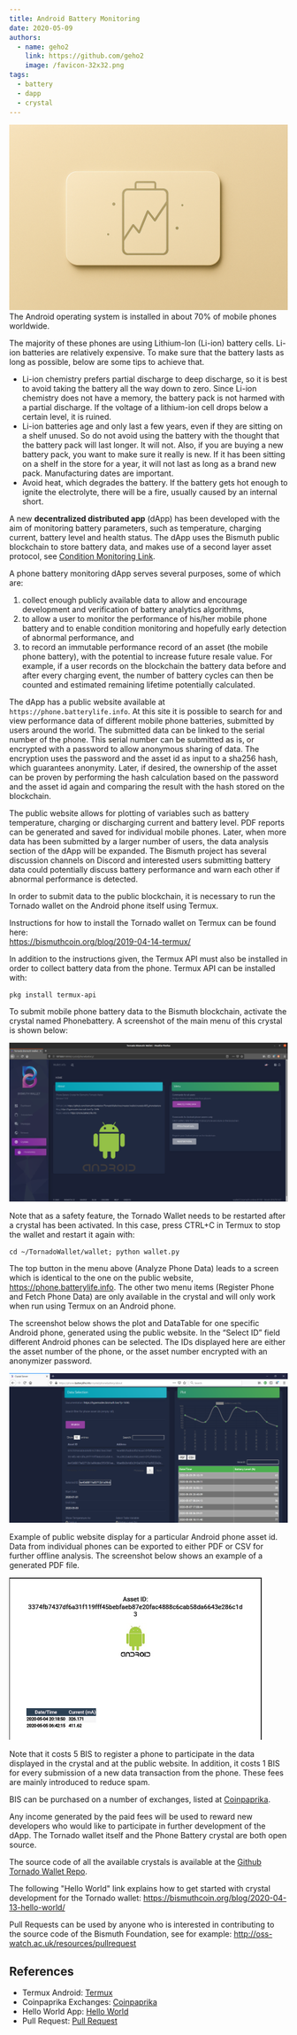 ```yaml
---
title: Android Battery Monitoring
date: 2020-05-09
authors:
  - name: geho2
    link: https://github.com/geho2
    image: /favicon-32x32.png
tags:
  - battery
  - dapp
  - crystal
---
```

![](/images/2020-05-09/battery.png)
The Android operating system is installed in about 70% of mobile phones worldwide.
<!--more-->

The majority of these phones are using Lithium-Ion (Li-ion) battery cells. Li-ion batteries are relatively expensive. To make sure that the battery lasts as long as possible, below are some tips to achieve that.

- Li-ion chemistry prefers partial discharge to deep discharge, so it is best to avoid taking the battery all the way down to zero. Since Li-ion chemistry does not have a memory, the battery pack is not harmed with a partial discharge. If the voltage of a lithium-ion cell drops below a certain level, it is ruined.
- Li-ion batteries age and only last a few years, even if they are sitting on a shelf unused. So do not avoid using the battery with the thought that the battery pack will last longer. It will not. Also, if you are buying a new battery pack, you want to make sure it really is new. If it has been sitting on a shelf in the store for a year, it will not last as long as a brand new pack. Manufacturing dates are important.
- Avoid heat, which degrades the battery. If the battery gets hot enough to ignite the electrolyte, there will be a fire, usually caused by an internal short.


A new **decentralized distributed app** (dApp) has been developed with the aim of monitoring battery parameters, such as temperature, charging current, battery level and health status. The dApp uses the Bismuth public blockchain to store battery data, and makes use of a second layer asset protocol, see [Condition Monitoring Link](https://bismuthcoin.org/blog/2020-04-30-condition-monitoring/).

A phone battery monitoring dApp serves several purposes, some of which are: 
1) collect enough publicly available data to allow and encourage development and verification of battery analytics algorithms, 
2) to allow a user to monitor the performance of his/her mobile phone battery and to enable condition monitoring and hopefully early detection of abnormal performance, and 
3) to record an immutable performance record of an asset (the mobile phone battery), with the potential to increase future resale value. For example, if a user records on the blockchain the battery data before and after every charging event, the number of battery cycles can then be counted and estimated remaining lifetime potentially calculated.

The dApp has a public website available at `https://phone.batterylife.info`. At this site it is possible to search for and view performance data of different mobile phone batteries, submitted by users around the world. The submitted data can be linked to the serial number of the phone. This serial number can be submitted as is, or encrypted with a password to allow anonymous sharing of data. The encryption uses the password and the asset id as input to a sha256 hash, which guarantees anonymity. Later, if desired, the ownership of the asset can be proven by performing the hash calculation based on the password and the asset id again and comparing the result with the hash stored on the blockchain.

The public website allows for plotting of variables such as battery temperature, charging or discharging current and battery level. PDF reports can be generated and saved for individual mobile phones. Later, when more data has been submitted by a larger number of users, the data analysis section of the dApp will be expanded. The Bismuth project has several discussion channels on Discord and interested users submitting battery data could potentially discuss battery performance and warn each other if abnormal performance is detected.

In order to submit data to the public blockchain, it is necessary to run the Tornado wallet on the Android phone itself using Termux. 

Instructions for how to install the Tornado wallet on Termux can be found here:  
https://bismuthcoin.org/blog/2019-04-14-termux/ 

In addition to the instructions given, the Termux API must also be installed in order to collect battery data from the phone. Termux API can be installed with:

```
pkg install termux-api
```

To submit mobile phone battery data to the Bismuth blockchain, activate the crystal named Phonebattery. A screenshot of the main menu of this crystal is shown below:

![](/images/2020-05-09/battery-02.png)

Note that as a safety feature, the Tornado Wallet needs to be restarted after a crystal has been activated. In this case, press CTRL+C in Termux to stop the wallet and restart it again with: 

```
cd ~/TornadoWallet/wallet; python wallet.py
```

The top button in the menu above (Analyze Phone Data) leads to a screen which is identical to the one on the public website, https://phone.batterylife.info. The other two menu items (Register Phone and Fetch Phone Data) are only available in the crystal and will only work when run using Termux on an Android phone.

The screenshot below shows the plot and DataTable for one specific Android phone, generated using the public website. In the “Select ID” field different Android phones can be selected. The IDs displayed here are either the asset number of the phone, or the asset number encrypted with an anonymizer password.

![](/images/2020-05-09/battery-03.png)

Example of public website display for a particular Android phone asset id.
Data from individual phones can be exported to either PDF or CSV for further offline analysis. The screenshot below shows an example of a generated PDF file.

![](/images/2020-05-09/battery-04.png)

Note that it costs 5 BIS to register a phone to participate in the data displayed in the crystal and at the public website. In addition, it costs 1 BIS for every submission of a new data transaction from the phone. These fees are mainly introduced to reduce spam. 

BIS can be purchased on a number of exchanges, listed at [Coinpaprika](https://coinpaprika.com/coin/bis-bismuth/#!exchanges).

Any income generated by the paid fees will be used to reward new developers who would like to participate in further development of the dApp. The Tornado wallet itself and the Phone Battery crystal are both open source. 

The source code of all the available crystals is available at the [Github Tornado Wallet Repo](https://github.com/bismuthfoundation/TornadoWallet/tree/master/wallet/crystals ).


The following "Hello World" link explains how to get started with crystal development for the Tornado wallet: 
https://bismuthcoin.org/blog/2020-04-13-hello-world/

Pull Requests can be used by anyone who is interested in contributing to the source code of the Bismuth Foundation, see for example: 
http://oss-watch.ac.uk/resources/pullrequest

## References
- Termux Android: [Termux](https://bismuthcoin.org/blog/2019-04-14-termux/)
- Coinpaprika Exchanges: [Coinpaprika](https://coinpaprika.com/coin/bis-bismuth/#!exchanges)
- Hello World App: [Hello World](https://bismuthcoin.org/blog/2020-04-13-hello-world/)
- Pull Request: [Pull Request](http://oss-watch.ac.uk/resources/pullrequest)



